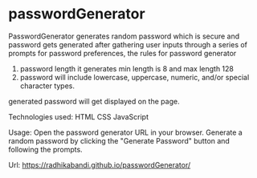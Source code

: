 # passwordGenerator

PasswordGenerator generates random password which is secure and password gets generated after gathering user inputs through a series of prompts for password preferences, 
the rules for password generator 
1. password length it generates min length is 8 and max length 128
2. password will include lowercase, uppercase, numeric, and/or special character types.

generated password will get displayed on the page.

Technologies used:
HTML
CSS
JavaScript

Usage:
Open the password generator URL in your browser.
Generate a random password by clicking the "Generate Password" button and following the prompts.

Url:
https://radhikabandi.github.io/passwordGenerator/
